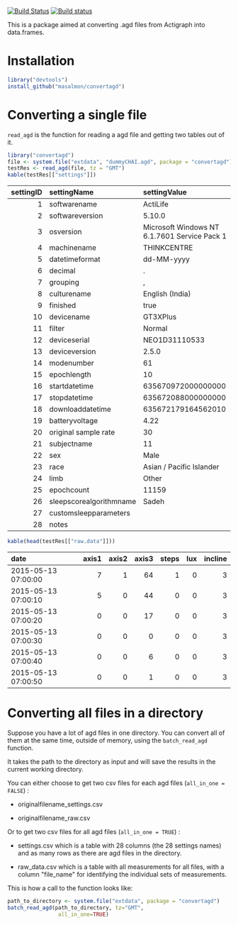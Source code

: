 [![Build Status](https://travis-ci.org/masalmon/convertagd.svg?branch=master)](https://travis-ci.org/masalmon/convertagd) [![Build status](https://ci.appveyor.com/api/projects/status/8doh6j4dc9esj5as?svg=true)](https://ci.appveyor.com/project/masalmon/convertagd)

This is a package aimed at converting .agd files from Actigraph into data.frames.

Installation
============

``` r
library("devtools")
install_github("masalmon/convertagd")
```

Converting a single file
========================

`read_agd` is the function for reading a agd file and getting two tables out of it.

``` r
library("convertagd")
file <- system.file("extdata", "dummyCHAI.agd", package = "convertagd")
testRes <- read_agd(file, tz = "GMT")
kable(testRes[["settings"]])
```

|  settingID| settingName             | settingValue                                 |
|----------:|:------------------------|:---------------------------------------------|
|          1| softwarename            | ActiLife                                     |
|          2| softwareversion         | 5.10.0                                       |
|          3| osversion               | Microsoft Windows NT 6.1.7601 Service Pack 1 |
|          4| machinename             | THINKCENTRE                                  |
|          5| datetimeformat          | dd-MM-yyyy                                   |
|          6| decimal                 | .                                            |
|          7| grouping                | ,                                            |
|          8| culturename             | English (India)                              |
|          9| finished                | true                                         |
|         10| devicename              | GT3XPlus                                     |
|         11| filter                  | Normal                                       |
|         12| deviceserial            | NEO1D31110533                                |
|         13| deviceversion           | 2.5.0                                        |
|         14| modenumber              | 61                                           |
|         15| epochlength             | 10                                           |
|         16| startdatetime           | 635670972000000000                           |
|         17| stopdatetime            | 635672088000000000                           |
|         18| downloaddatetime        | 635672179164562010                           |
|         19| batteryvoltage          | 4.22                                         |
|         20| original sample rate    | 30                                           |
|         21| subjectname             | 11                                           |
|         22| sex                     | Male                                         |
|         23| race                    | Asian / Pacific Islander                     |
|         24| limb                    | Other                                        |
|         25| epochcount              | 11159                                        |
|         26| sleepscorealgorithmname | Sadeh                                        |
|         27| customsleepparameters   |                                              |
|         28| notes                   |                                              |

``` r
kable(head(testRes[["raw.data"]]))
```

| date                |  axis1|  axis2|  axis3|  steps|  lux|  incline|
|:--------------------|------:|------:|------:|------:|----:|--------:|
| 2015-05-13 07:00:00 |      7|      1|     64|      1|    0|        3|
| 2015-05-13 07:00:10 |      5|      0|     44|      0|    0|        3|
| 2015-05-13 07:00:20 |      0|      0|     17|      0|    0|        3|
| 2015-05-13 07:00:30 |      0|      0|      0|      0|    0|        3|
| 2015-05-13 07:00:40 |      0|      0|      6|      0|    0|        3|
| 2015-05-13 07:00:50 |      0|      0|      1|      0|    0|        3|

Converting all files in a directory
===================================

Suppose you have a lot of agd files in one directory. You can convert all of them at the same time, outside of memory, using the `batch_read_agd` function.

It takes the path to the directory as input and will save the results in the current working directory.

You can either choose to get two csv files for each agd files (`all_in_one = FALSE`) :

-   originalfilename\_settings.csv

-   originalfilename\_raw.csv

Or to get two csv files for all agd files (`all_in_one = TRUE`) :

-   settings.csv which is a table with 28 columns (the 28 settings names) and as many rows as there are agd files in the directory.

-   raw\_data.csv which is a table with all measurements for all files, with a column "file\_name" for identifying the individual sets of measurements.

This is how a call to the function looks like:

``` r
path_to_directory <- system.file("extdata", package = "convertagd")
batch_read_agd(path_to_directory, tz="GMT",
                all_in_one=TRUE)
```
